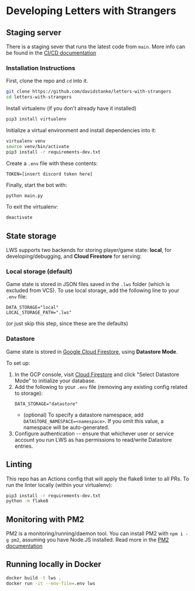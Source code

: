 # Developing Letters with Strangers

## Staging server
There is a staging sever that runs the latest code from `main`. More info can be found in the [CI/CD documentation](CI.md)

### Installation Instructions
First, clone the repo and `cd` into it.
```sh
git clone https://github.com/davidstanke/letters-with-strangers
cd letters-with-strangers
```

Install virtualenv (if you don't already have it installed)
```sh
pip3 install virtualenv
```

Initialize a virtual environment and install dependencies into it:
```sh
virtualenv venv
source venv/bin/activate
pip3 install -r requirements-dev.txt
```

Create a `.env` file with these contents:
```env
TOKEN=[insert discord token here]
```

Finally, start the bot with:
```sh
python main.py
```

To exit the virtualenv:
```sh
deactivate
```

## State storage
LWS supports two backends for storing player/game state: **local**, for developing/debugging, and **Cloud Firestore** for serving:

### Local storage (default)
Game state is stored in JSON files saved in the `.lws` folder (which is excluded from VCS). To use local storage, add the following line to your `.env` file:
```
DATA_STORAGE="local"
LOCAL_STORAGE_PATH=".lws"
```
(or just skip this step, since these are the defaults)

### Datastore
Game state is stored in [Google Cloud Firestore](https://cloud.google.com/datastore), using **Datastore Mode**. 

To set up:
1. In the GCP console, visit [Cloud Firestore](https://console.cloud.google.com/firestore) and click "Select Datastore Mode" to initialize your database.
1. Add the following to your `.env` file (removing any existing config related to storage):
    ```
    DATA_STORAGE="datastore"
    ```
    * (optional) To specify a datastore namespace, add `DATASTORE_NAMESPACE=<namespace>`. If you omit this value, a namespace will be auto-generated.
1. Configure authentication -- ensure that whichever user or service account you run LWS as has permissions to read/write Datastore entries.

## Linting
This repo has an Actions config that will apply the flake8 linter to all PRs.
To run the linter locally (within your virtualenv):
```sh
pip3 install -r requirements-dev.txt
python -m flake8
```

## Monitoring with PM2
PM2 is a monitoring/running/daemon tool. You can install PM2 with `npm i -g pm2`, assuming you have Node.JS installed. Read more in the [PM2 documentation](PM2.md)

## Running locally in Docker
```sh
docker build -t lws .
docker run -it --env-file=.env lws
```


